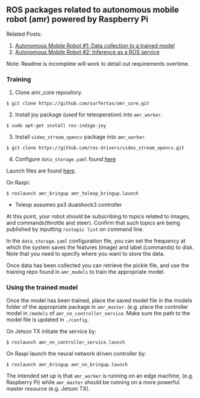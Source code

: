 ROS packages related to autonomous mobile robot (amr) powered by Raspberry Pi
---

Related Posts:
1. [Autonomous Mobile Robot #1: Data collection to a trained model](https://surfertas.github.io/amr/deeplearning/machinelearning/2018/03/31/amr-1.html)
2. [Autonomous Mobile Robot #2: Inference as a ROS service](https://surfertas.github.io/amr/deeplearning/machinelearning/2018/04/01/amr-2.html)

Note: Readme is incomplete will work to detail out requirements overtime.


### Training
1. Clone amr_core repository. 
```
$ git clone https://github.com/surfertas/amr_core.git
```
2. Install joy package (used for teleoperation) into `amr_worker`.
```
$ sudo apt-get install ros-indigo-joy
```
3. Install `video_stream_opencv` package into `amr_worker`.
```
$ git clone https://github.com/ros-drivers/video_stream_opencv.git
```
4. Configure `data_storage.yaml` found [here](https://github.com/surfertas/amr_core/tree/master/amr_worker/amr_data_processor/config)

Launch files are found [here](https://github.com/surfertas/amr_core/tree/master/amr_worker/amr_bringup/launch).

On Raspi:
```
$ roslaunch amr_bringup amr_teleop_bringup.launch
```
* Teleop assumes ps3 dualshock3 controller

At this point, your robot should be subscribing to topics related to images, and
commands(throttle and steer). Confirm that such topics are being published
by inputting `rostopic list` on command line.

In the `data_storage.yaml` configuration file, you can set the frequency at
which the system saves the features (image) and label (commands) to disk. Note
that you need to specify where you want to store the data.

Once data has been collected you can retrieve the pickle file, and use the
training repo found in `amr_models` to train the appropriate model.

### Using the trained model

Once the model has been trained, place the saved model file in the models folder
of the appropriate package in `amr_master`. (e.g. place the controller model in
`/models` of `amr_nn_controller_service`. Make sure the path to the model file
is updated in `./config`.

On Jetson TX initiate the service by:
```
$ roslaunch amr_nn_controller_service.launch
```

On Raspi launch the neural network driven controller by:
```
$ roslaunch amr_bringup amr_nn_bringup.launch
```

The intended set up is that `amr_worker` is running on an edge machine, (e.g.
Raspberry Pi) while `amr_master` should be running on a more powerful master
resource (e.g. Jetson TX).

